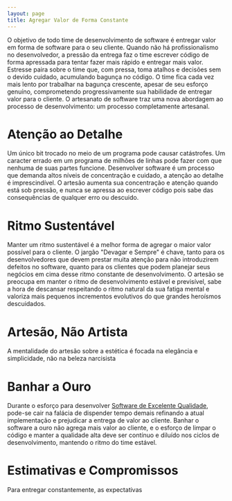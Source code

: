 ```yaml
---
layout: page
title: Agregar Valor de Forma Constante
---
```


O objetivo de todo time de desenvolvimento de software é entregar valor em forma de software para o seu cliente. Quando não há profissionalismo no desenvolvedor, a pressão da entrega faz o time escrever código de forma apressada para tentar fazer mais rápido e entregar mais valor. Estresse paira sobre o time que, com pressa, toma atalhos e decisões sem o devido cuidado, acumulando bagunça no código. O time fica cada vez mais lento por trabalhar na bagunça crescente, apesar de seu esforço genuíno, comprometendo progressivamente sua habilidade de entregar valor para o cliente. O artesanato de software traz uma nova abordagem ao processo de desenvolvimento: um processo completamente artesanal.

# Atenção ao Detalhe

Um único bit trocado no meio de um programa pode causar catástrofes. Um caracter errado em um programa de milhões de linhas pode fazer com que nenhuma de suas partes funcione. Desenvolver software é um processo que demanda altos níveis de concentração e cuidado, a atenção ao detalhe é imprescindível. O artesão aumenta sua concentração e atenção quando está sob pressão, e nunca se apressa ao escrever código pois sabe das consequências de qualquer erro ou descuido.

# Ritmo Sustentável

Manter um ritmo sustentável é a melhor forma de agregar o maior valor possível para o cliente. O jargão "Devagar e Sempre" é chave, tanto para os desenvolvedores que devem prestar muita atenção para não introduzirem defeitos no software, quanto para os clientes que podem planejar seus negócios em cima desse ritmo constante de desenvolvimento. O artesão se preocupa em manter o ritmo de desenvolvimento estável e previsível, sabe a hora de descansar respeitando o ritmo natural da sua fatiga mental e valoriza mais pequenos incrementos evolutivos do que grandes heroísmos descuidados.

# Artesão, Não Artista

A mentalidade do artesão sobre a estética é focada na elegância e simplicidade, não na beleza narcisista 

# Banhar a Ouro

Durante o esforço para desenvolver [Software de Excelente Qualidade](software-de-excelente-qualidade.html), pode-se cair na falácia de dispender tempo demais refinando a atual implementação e prejudicar a entrega de valor ao cliente. Banhar o software a ouro não agrega mais valor ao cliente, e o esforço de limpar o código e manter a qualidade alta deve ser contínuo e diluído nos ciclos de desenvolvimento, mantendo o ritmo do time estável.

# Estimativas e Compromissos

Para entregar constantemente, as expectativas 